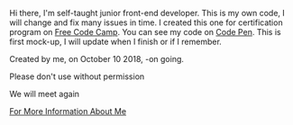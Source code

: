 <!DOCTYPE html>
<html>
  <head>
  </head>
  <body>
  <p>Hi there, I'm self-taught junior front-end developer. This is my own code, I will change and fix many issues in time. I created this one for certification program on <a href="https://learn.freecodecamp.org">Free Code Camp</a>. You can see my code on <a href="https://codepen.io/devil1cal/full/pxwNKa">Code Pen</a>. This is first mock-up, I will update when I finish or if I remember.</p>
    
    
   <p>Created by me, on October 10 2018, -on going.</p>
    <p>Please don't use without permission</p>
    <p>We will meet again</p> 
    <p><a href="https://www.linkedin.com/in/damlaumar/">For More Information About Me</a></p>
  </body>
  </html>

